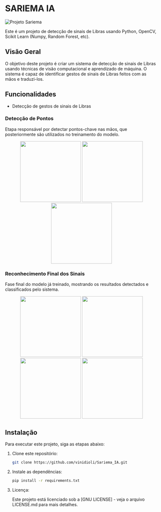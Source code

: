 # SARIEMA IA

![Projeto Sariema](https://github.com/vinidioli/Sariema_IA/assets/75858528/710e7fba-4f42-4006-b58d-49e68e5ae2cb)


Este é um projeto de detecção de sinais de Libras usando Python, OpenCV, Scikit Learn (Numpy, Random Forest, etc).

## Visão Geral

O objetivo deste projeto é criar um sistema de detecção de sinais de Libras usando técnicas de visão computacional e aprendizado de máquina. O sistema é capaz de identificar gestos de sinais de Libras feitos com as mãos e traduzi-los.

## Funcionalidades

- Detecção de gestos de sinais de Libras

### Detecção de Pontos

Etapa responsável por detectar pontos-chave nas mãos, que posteriormente são utilizados no treinamento do modelo.

<div align="center">
  <img src="https://github.com/vinidioli/Sariema_IA/assets/93924509/f3b2cdde-d932-4f50-aaa3-e41c09e6d548" height="200">
  <img src="https://github.com/vinidioli/Sariema_IA/assets/93924509/115f3390-5d22-46c7-ad65-dc508e16192d" height="200">
  <img src="https://github.com/vinidioli/Sariema_IA/assets/93924509/8de2f987-1608-4938-80f6-3ecafe5fd9c2" height="200">
</div>

### Reconhecimento Final dos Sinais

Fase final do modelo já treinado, mostrando os resultados detectados e classificados pelo sistema.

<div align="center">
  <img src="https://github.com/vinidioli/Sariema_IA/assets/93924509/266530a2-4c5b-43a2-8c3c-3a6e6dc198f9" height="200">
  <img src="https://github.com/vinidioli/Sariema_IA/assets/93924509/8c7f3156-a2b9-40eb-810a-8baacf6f3993" height="200">
</div>
<div align="center">
  <img src="https://github.com/vinidioli/Sariema_IA/assets/93924509/0166480e-858a-4fcc-a820-f04ab08648d4" height="200">
  <img src="https://github.com/vinidioli/Sariema_IA/assets/93924509/44a01522-4050-4a12-a3d3-1f69fc2e1db5" height="200">
</div>

## Instalação

Para executar este projeto, siga as etapas abaixo:

1. Clone este repositório:

   ```bash
   git clone https://github.com/vinidioli/Sariema_IA.git

2. Instale as dependências:

   ```bash
   pip install -r requirements.txt

3. Licença:

   Este projeto está licenciado sob a [GNU LICENSE] - veja o arquivo LICENSE.md para mais detalhes.


